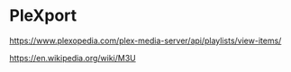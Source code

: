# PleXport

https://www.plexopedia.com/plex-media-server/api/playlists/view-items/

https://en.wikipedia.org/wiki/M3U